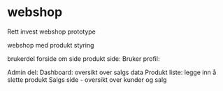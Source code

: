 # webshop

Rett invest webshop prototype

webshop med produkt styring

brukerdel
forside
om side
produkt side:
Bruker profil:


Admin del:
Dashboard: oversikt over salgs data
Produkt liste: legge inn å slette produkt
Salgs side - oversikt over kunder og salg

